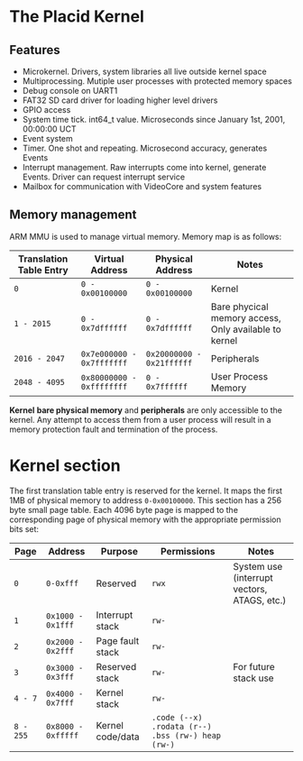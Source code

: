# The Placid Kernel

## Features

- Microkernel. Drivers, system libraries all live outside kernel space
- Multiprocessing. Mutiple user processes with protected memory spaces
- Debug console on UART1
- FAT32 SD card driver for loading higher level drivers
- GPIO access
- System time tick. int64_t value. Microseconds since January 1st, 2001, 00:00:00 UCT
- Event system
- Timer. One shot and repeating. Microsecond accuracy, generates Events
- Interrupt management. Raw interrupts come into kernel, generate Events. Driver can request interrupt service
- Mailbox for communication with VideoCore and system features

## Memory management

ARM MMU is used to manage virtual memory. Memory map is as follows:

| **Translation Table Entry** | **Virtual Address**       | **Physical Address**     	| **Notes**                                                 	|
|-------------------------	  |-------------------------	|-------------------------	|-------------------------------------------------------	|
| `0`                      	  | `0 - 0x00100000`          | `0 - 0x00100000`          | Kernel                                                	|
| `1 - 2015`               	  | `0 - 0x7dffffff`          | `0 - 0x7dffffff`          | Bare phycical memory access, Only available to kernel 	|
| `2016 - 2047`            	  | `0x7e000000 - 0x7fffffff` | `0x20000000 - 0x21ffffff` | Peripherals                                           	|
| `2048 - 4095`            	  | `0x80000000 - 0xffffffff` | `0 - 0x7ffffff`           | User Process Memory                                   	|

**Kernel** **bare physical memory** and **peripherals** are only accessible to the kernel. Any attempt to 
access them from a user process will result in a memory protection fault and termination of the process.

# Kernel section

The first translation table entry is reserved for the kernel. It maps the first 1MB of physical memory 
to address `0-0x00100000`. This section has a 256 byte small page table. Each 4096 byte page is mapped
to the corresponding page of physical memory with the appropriate permission bits set:

| Page      	| Address            	| Purpose          	| Permissions                                       	| Notes                                       	|
|-----------	|--------------------	|------------------	|---------------------------------------------------	|---------------------------------------------	|
| `0`       	| `0-0xfff`          	| Reserved         	| `rwx`                                             	| System use (interrupt vectors, ATAGS, etc.) 	|
| `1`       	| `0x1000 - 0x1fff`  	| Interrupt stack  	| `rw-`                                             	|                                             	|
| `2`       	| `0x2000 - 0x2fff`  	| Page fault stack 	| `rw-`                                             	|                                             	|
| `3`       	| `0x3000 - 0x3fff`  	| Reserved stack   	| `rw-`                                             	| For future stack use                        	|
| `4 - 7`   	| `0x4000 - 0x7fff`  	| Kernel stack     	| `rw-`                                             	|                                             	|
| `8 - 255` 	| `0x8000 - 0xfffff` 	| Kernel code/data 	| `.code (--x) .rodata (r--) .bss (rw-) heap (rw-)` 	|                                             	|

